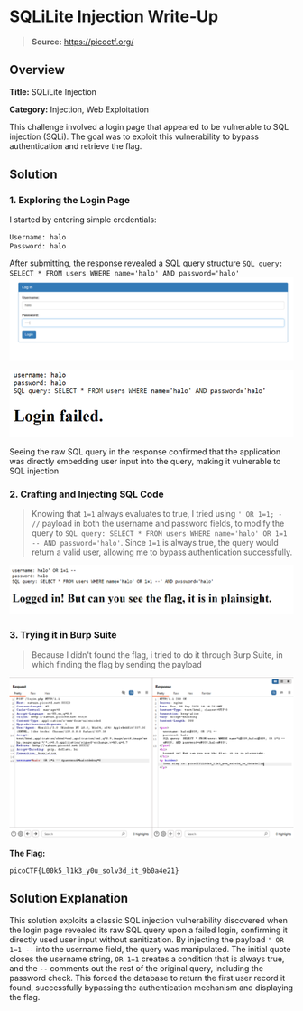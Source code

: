 # SQLiLite Injection Write-Up
> **Source:** https://picoctf.org/

## Overview

**Title:** SQLiLite Injection

**Category:** Injection, Web Exploitation

This challenge involved a login page that appeared to be vulnerable to SQL injection (SQLi). The goal was to exploit this vulnerability to bypass authentication and retrieve the flag.

## Solution

### 1. Exploring the Login Page
I started by entering simple credentials:
````shell
Username: halo
Password: halo
````
After submitting, the response revealed a SQL query structure
`SQL query: SELECT * FROM users WHERE name='halo' AND password='halo'`
![image1](./Assets/SQLiLite/image-1.png)

![image2](./Assets/SQLiLite/image.png)

Seeing the raw SQL query in the response confirmed that the application was directly embedding user input into the query, making it vulnerable to SQL injection

### 2. Crafting and Injecting SQL Code
> Knowing that `1=1` always evaluates to true, I tried using `' OR 1=1; - //` payload in both the username and password fields, to modify the query to `SQL query: SELECT * FROM users WHERE name='halo' OR 1=1 -- AND password='halo'`. Since `1=1` is always true, the query would return a valid user, allowing me to bypass authentication successfully.

![image3](./Assets/SQLiLite/image-2.png)

### 3. Trying it in Burp Suite
> Because I didn't found the flag, i tried to do it through Burp Suite, in which finding the flag by sending the payload

![iumage-4](./Assets/SQLiLite/image-3.png)

**The Flag:** 
````shell
picoCTF{L00k5_l1k3_y0u_solv3d_it_9b0a4e21}
````

## Solution Explanation

This solution exploits a classic SQL injection vulnerability discovered when the login page revealed its raw SQL query upon a failed login, confirming it directly used user input without sanitization. By injecting the payload `' OR 1=1 --` into the username field, the query was manipulated. The initial quote closes the username string, `OR 1=1` creates a condition that is always true, and the `--` comments out the rest of the original query, including the password check. This forced the database to return the first user record it found, successfully bypassing the authentication mechanism and displaying the flag.